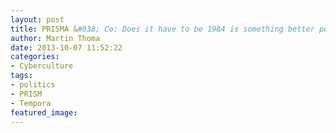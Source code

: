 ```yaml
---
layout: post
title: PRISMA &#038; Co: Does it have to be 1984 is something better possible?
author: Martin Thoma
date: 2013-10-07 11:52:22
categories: 
- Cyberculture
tags: 
- politics
- PRISM
- Tempora
featured_image: 
---
```

